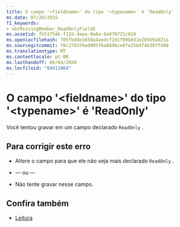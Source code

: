 ```yaml
---
title: O campo '<fieldname>' do tipo '<typename>' é 'ReadOnly'
ms.date: 07/20/2015
f1_keywords:
- vbrMissingMember_ReadOnlyField2
ms.assetid: fb51f54b-f12d-4aea-9a6e-6e070721c010
ms.openlocfilehash: 705fbd8e1658a4aedcf2d1f89b031e205b9a021a
ms.sourcegitcommit: f8c270376ed905f6a8896ce0fe25b4f4b38ff498
ms.translationtype: MT
ms.contentlocale: pt-BR
ms.lasthandoff: 06/04/2020
ms.locfileid: "84411064"
---
```

# <a name="field-fieldname-of-type-typename-is-readonly"></a>O campo '\<fieldname>' do tipo '\<typename>' é 'ReadOnly'
Você tentou gravar em um campo declarado `ReadOnly` .  
  
## <a name="to-correct-this-error"></a>Para corrigir este erro  
  
- Altere o campo para que ele não seja mais declarado `ReadOnly` .  
  
- — ou —  
  
- Não tente gravar nesse campo.  
  
## <a name="see-also"></a>Confira também

- [Leitura](../language-reference/modifiers/readonly.md)
